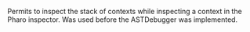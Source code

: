 Permits to inspect the stack of contexts while inspecting a context in the Pharo inspector. Was used before the ASTDebugger was implemented.